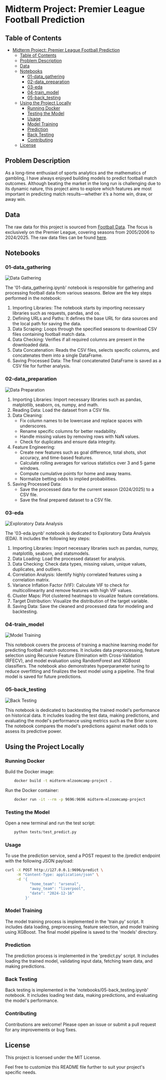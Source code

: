 # Midterm Project: Premier League Football Prediction

## Table of Contents

- [Midterm Project: Premier League Football Prediction](#midterm-project-premier-league-football-prediction)
  - [Table of Contents](#table-of-contents)
  - [Problem Description](#problem-description)
  - [Data](#data)
  - [Notebooks](#notebooks)
    - [01-data\_gathering](#01-data_gathering)
    - [02-data\_preparation](#02-data_preparation)
    - [03-eda](#03-eda)
    - [04-train\_model](#04-train_model)
    - [05-back\_testing](#05-back_testing)
  - [Using the Project Locally](#using-the-project-locally)
    - [Running Docker](#running-docker)
    - [Testing the Model](#testing-the-model)
    - [Usage](#usage)
    - [Model Training](#model-training)
    - [Prediction](#prediction)
    - [Back Testing](#back-testing)
    - [Contributing](#contributing)
  - [License](#license)

## Problem Description

As a long-time enthusiast of sports analytics and the mathematics of gambling, I have always enjoyed building models to predict football match outcomes. Although beating the market in the long run is challenging due to its dynamic nature, this project aims to explore which features are most important in predicting match results—whether it’s a home win, draw, or away win.

## Data

The raw data for this project is sourced from [Football Data](https://www.football-data.co.uk/data.php). The focus is exclusively on the Premier League, covering seasons from 2005/2006 to 2024/2025. The raw data files can be found [here](https://github.com/RuiFSP/mlzoomcamp2024-midterm-project/tree/main/data/raw_data).


## Notebooks

### 01-data_gathering

![Data Gathering](images/data_gathering.png)

The '01-data_gathering.ipynb' notebook is responsible for gathering and processing football data from various seasons. Below are the key steps performed in the notebook:

1. Importing Libraries: The notebook starts by importing necessary libraries such as requests, pandas, and os.
2. Defining URLs and Paths: It defines the base URL for data sources and the local path for saving the data.
3. Data Scraping: Loops through the specified seasons to download CSV files containing football match data.
4. Data Checking: Verifies if all required columns are present in the downloaded data.
5. Data Concatenation: Reads the CSV files, selects specific columns, and concatenates them into a single DataFrame.
6. Saving Processed Data: The final concatenated DataFrame is saved as a CSV file for further analysis.

### 02-data_preparation

![Data Preparation](images/data_preparation.png)

1. Importing Libraries: Import necessary libraries such as pandas, matplotlib, seaborn, os, numpy, and math.
2. Reading Data: Load the dataset from a CSV file.
3. Data Cleaning:
   - Fix column names to be lowercase and replace spaces with underscores.
   - Rename specific columns for better readability.
   - Handle missing values by removing rows with NaN values.
   - Check for duplicates and ensure data integrity.
4. Feature Engineering:
   - Create new features such as goal difference, total shots, shot accuracy, and time-based features.
   - Calculate rolling averages for various statistics over 3 and 5 game windows.
   - Compute cumulative points for home and away teams.
   - Normalize betting odds to implied probabilities.
5. Saving Processed Data:
   - Save the processed data for the current season (2024/2025) to a CSV file.
   - Save the final prepared dataset to a CSV file.

### 03-eda

![Exploratory Data Analysis](images/eda.png)

The '03-eda.ipynb' notebook is dedicated to Exploratory Data Analysis (EDA). It includes the following key steps:

1. Importing Libraries: Import necessary libraries such as pandas, numpy, matplotlib, seaborn, and statsmodels.
2. Data Loading: Load the processed dataset for analysis.
3. Data Checking: Check data types, missing values, unique values, duplicates, and outliers.
4. Correlation Analysis: Identify highly correlated features using a correlation matrix.
5. Variance Inflation Factor (VIF): Calculate VIF to check for multicollinearity and remove features with high VIF values.
6. Cluster Maps: Plot clustered heatmaps to visualize feature correlations.
7. Target Distribution: Visualize the distribution of the target variable.
8. Saving Data: Save the cleaned and processed data for modeling and backtesting.

### 04-train_model

![Model Training](images/train_model.png)

This notebook covers the process of training a machine learning model for predicting football match outcomes. It includes data preprocessing, feature selection using Recursive Feature Elimination with Cross-Validation (RFECV), and model evaluation using RandomForest and XGBoost classifiers. The notebook also demonstrates hyperparameter tuning to reduce overfitting and finalizes the best model using a pipeline. The final model is saved for future predictions.

### 05-back_testing

![Back Testing](images/back_testing.png)

This notebook is dedicated to backtesting the trained model's performance on historical data. It includes loading the test data, making predictions, and evaluating the model's performance using metrics such as the Brier score. The notebook compares the model's predictions against market odds to assess its predictive power.

## Using the Project Locally

### Running Docker

Build the Docker image:

```bash
    docker build -t midterm-mlzoomcamp-project .
```

Run the Docker container:

```bash
    docker run -it --rm -p 9696:9696 midterm-mlzoomcamp-project
```

### Testing the Model

Open a new terminal and run the test script:

```python
    python tests/test_predict.py    
```

### Usage

To use the prediction service, send a POST request to the /predict endpoint with the following JSON payload:

```bash
curl -X POST http://127.0.0.1:9696/predict \
     -H "Content-Type: application/json" \
     -d '{
           "home_team": "arsenal",
           "away_team": "liverpool",
           "date": "2024-12-16"
         }'
```

### Model Training

The model training process is implemented in the 'train.py' script. It includes data loading, preprocessing, feature selection, and model training using XGBoost. The final model pipeline is saved to the 'models' directory.

### Prediction

The prediction process is implemented in the 'predict.py' script. It includes loading the trained model, validating input data, fetching team data, and making predictions.

### Back Testing

Back testing is implemented in the 'notebooks/05-back_testing.ipynb' notebook. It includes loading test data, making predictions, and evaluating the model's performance.

### Contributing

Contributions are welcome! Please open an issue or submit a pull request for any improvements or bug fixes.

## License

This project is licensed under the MIT License.

Feel free to customize this README file further to suit your project's specific needs.